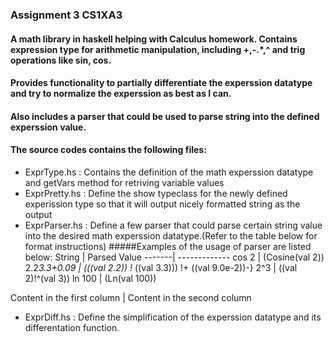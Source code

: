 ### Assignment 3 CS1XA3
#### A math library in haskell helping with Calculus homework. Contains expression type for arithmetic manipulation, including +,-.*,^ and trig operations like sin, cos.
#### Provides functionality to partially differentiate the experssion datatype and try to normalize the experssion as best as I can.
#### Also includes a parser that could be used to parse string into the defined experssion value.

#### The source codes contains the following files:
*  ExprType.hs : Contains the definition of the math experssion datatype and getVars method for retriving variable values
*  ExprPretty.hs : Define the show typeclass for the newly defined experission type so that it will output nicely formatted string as the output
*  ExprParser.hs : Define a few parser that could parse certain string value into the desired math experssion datatype.(Refer to the table below for format instructions)
 #####Examples of the usage of parser are listed below:
String | Parsed Value
-------| -------------
cos 2  | (Cosine(val 2))
2.2*3.3+0.09 | (((val 2.2)) !* ((val 3.3))) !+ ((val 9.0e-2))-}
2^3    | ((val 2)!^(val 3))
ln 100 | (Ln(val 100))       

Content in the first column | Content in the second column 
*  ExprDiff.hs : Define the simplification of the experssion datatype and its differentation function.
